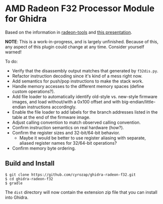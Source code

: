 # AMD Radeon F32 Processor Module for Ghidra

Based on the information in [radeon-tools][radeon-tools] and [this
presentation][33c3].

**NOTE**: This is a work-in-progress, and is largely unfinished. Because of
this, any aspect of this plugin could change at any time. Consider yourself
warned!

To do:

* Verify that the disassembly output matches that generated by `f32dis.py`.
* Refactor instruction decoding since it's kind of a mess right now.
* Add semantics for push/pop instructions to make the stack work.
* Handle memory accesses to the different memory spaces (define custom
  operations?).
* Add file loader to automatically identify old-style vs. new-style firmware
  images, and load without/with a 0x100 offset and with big-endian/little-endian
  instructions accordingly.
* Enable the file loader to add labels for the branch addresses listed in the
  table at the end of the firmware image.
* Adjust calling convention to match observed calling convention.
* Confirm instruction semantics on real hardware (how?).
* Confirm the register sizes and 32-bit/64-bit behavior.
  * Maybe it would be better to use register aliasing with separate, aliased
    register names for 32/64-bit operations?
* Confirm memory byte ordering.


## Build and Install

```
$ git clone https://github.com/cyrozap/ghidra-radeon-f32.git
$ cd ghidra-radeon-f32
$ gradle
```

The `dist` directory will now contain the extension zip file that you can
install into Ghidra.


[radeon-tools]: https://github.com/fail0verflow/radeon-tools
[33c3]: https://media.ccc.de/v/33c3-7946-console_hacking_2016#t=1914
